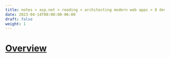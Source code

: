 ```yaml
---
title: notes > asp.net > reading > architecting modern web apps > 8 development process for azure
date: 2023-04-14T00:00:00-06:00
draft: false
weight: 1
---
```


# [Overview](https://learn.microsoft.com/en-us/dotnet/architecture/modern-web-apps-azure/development-process-for-azure)
